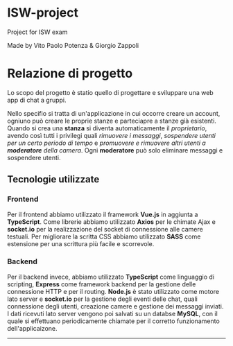 # ISW-project
Project for ISW exam

Made by Vito Paolo Potenza & Giorgio Zappoli

# Relazione di progetto

Lo scopo del progetto è statio quello di progettare e sviluppare una web app di chat a gruppi.

Nello specifio si tratta di un'applicazione in cui occorre creare un account, ogniuno può creare le proprie stanze e parteciapre a stanze già esistenti.
Quando si crea una **stanza** si diventa automaticamente il *proprietario*, avendo così tutti i privilegi quali *rimuovere i messaggi*, *sospendere utenti per un certo periodo di tempo* e *promuovere e rimuovere altri utenti a **moderatore** della camera*.
Ogni **moderatore** può solo eliminare messaggi e sospendere utenti.

## Tecnologie utilizzate

### Frontend

Per il frontend abbiamo utilizzato il framework **Vue.js** in aggiunta a **TypeScript**. Come librerie abbiamo utilizzato **Axios** per le chimate Ajax e **socket.io** per la realizzazione del socket di connessione alle camere testuali. Per migliorare la scritta CSS abbiamo utilizzato **SASS** come estensione per una scrittura più facile e scorrevole.

### Backend

Per il backend invece, abbiamo utilizzato **TypeScript** come linguaggio di scripting, **Express** come framework backend per la gestione delle connessione HTTP e per il routing. **Node.js** è stato utilizzato come motore lato server e **socket.io** per la gestione degli eventi delle chat, quali connessione degli utenti, creazione camere e gestione dei messaggi inviati.
I dati ricevuti lato server vengono poi salvati su un databse **MySQL**, con il quale si effettuano periodicamente chiamate per il corretto funzionamento dell'applicaizone.


***

